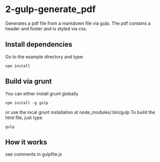 # 2-gulp-generate_pdf

Generates a pdf file from a markdown file via gulp. The pdf contains a header and footer and is styled via css.  

## Install dependencies
Go to the example directory and type:

    npm install

## Build via grunt
You can either install grunt globally

    npm install -g gulp

or use the local grunt installation at node_modules/.bin/gulp
To build the html file, just type

    gulp

## How it works
see comments in gulpfile.js
